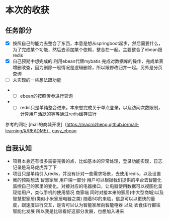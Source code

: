 # 本次的收获

## 任务部分
- [x] 按照自己的能力去整合了东西，本意是想从springboot起步，然后需要什么，为了完成某个功能，然后去添加某个依赖，整合在一起。主要整合了ebean跟redis
- [x] 自己预期中想完成的:利用ebean代替mybatis 完成对数据库的操作，完成单表增删改查，因为删除一般情况是逻辑删除，所以跟修改归并一起。另外是分页查询
- [ ] 未实现的一些想法跟功能
- - [ ] ebean的按照传参进行查询
- - [ ] redis只是单纯整合进来，本来想完成关于单点登录，以及访问次数限制，计算用户活跃的等等通过redis缓存进行

参考的网址
[mall的商城开发]（https://macrozheng.github.io/mall-learning/#/README）
[easy_ebean](https://gitee.com/YiBuYiBuSiZhaoYa/easy_ebean)

## 自我认知
- 项目本身还有很多需要完善的点，比如基本的异常处理，登录功能实现，日志记录是马马虎虎弄了下
- 项目只是单纯引入redis，并没有针对一些需求场景，去使用redis，以及设置
- 我的预期想法 智慧家居 用户端一部分 用户可以根据我们提供的平台去智能化监控自己的家里的变化，对接对应的电器接口，让电器使用数据可以视图化呈现给用户，类似手机的使用情况  商家端 同时对接本来的家居(中大型商城)以及智慧型家居(类似小米家居电器之类) 随着5G的来临，信息可以以更快的量度，跟速度进行交互，是否可以认为智能家居向智能电器 以及 衣食住行都往智能化发展 所以我是比较看好这部分发展，也想加入进来